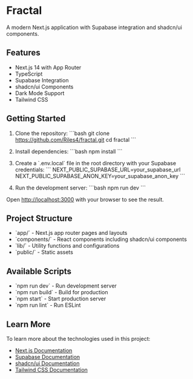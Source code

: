 # Fractal

A modern Next.js application with Supabase integration and shadcn/ui components.

## Features

- Next.js 14 with App Router
- TypeScript
- Supabase Integration
- shadcn/ui Components
- Dark Mode Support
- Tailwind CSS

## Getting Started

1. Clone the repository:
\`\`\`bash
git clone https://github.com/Riles4/fractal.git
cd fractal
\`\`\`

2. Install dependencies:
\`\`\`bash
npm install
\`\`\`

3. Create a \`.env.local\` file in the root directory with your Supabase credentials:
\`\`\`
NEXT_PUBLIC_SUPABASE_URL=your_supabase_url
NEXT_PUBLIC_SUPABASE_ANON_KEY=your_supabase_anon_key
\`\`\`

4. Run the development server:
\`\`\`bash
npm run dev
\`\`\`

Open [http://localhost:3000](http://localhost:3000) with your browser to see the result.

## Project Structure

- \`app/\` - Next.js app router pages and layouts
- \`components/\` - React components including shadcn/ui components
- \`lib/\` - Utility functions and configurations
- \`public/\` - Static assets

## Available Scripts

- \`npm run dev\` - Run development server
- \`npm run build\` - Build for production
- \`npm start\` - Start production server
- \`npm run lint\` - Run ESLint

## Learn More

To learn more about the technologies used in this project:

- [Next.js Documentation](https://nextjs.org/docs)
- [Supabase Documentation](https://supabase.io/docs)
- [shadcn/ui Documentation](https://ui.shadcn.com)
- [Tailwind CSS Documentation](https://tailwindcss.com/docs)